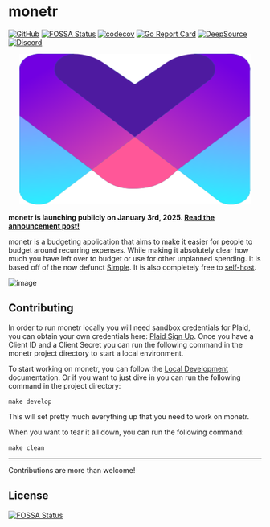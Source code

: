 # monetr

[![GitHub](https://github.com/monetr/monetr/actions/workflows/main.yaml/badge.svg?event=push)](https://github.com/monetr/monetr/actions/workflows/main.yaml)
[![FOSSA Status](https://app.fossa.com/api/projects/git%2Bgithub.com%2Fmonetr%2Fmonetr.svg?type=shield)](https://app.fossa.com/projects/git%2Bgithub.com%2Fmonetr%2Fmonetr?ref=badge_shield)
[![codecov](https://codecov.io/gh/monetr/monetr/branch/main/graph/badge.svg?token=4BRVTD3VSJ)](https://codecov.io/gh/monetr/monetr)
[![Go Report Card](https://goreportcard.com/badge/github.com/monetr/monetr)](https://goreportcard.com/report/github.com/monetr/monetr)
[![DeepSource](https://deepsource.io/gh/monetr/monetr.svg/?label=active+issues&show_trend=true&token=aGbSggz8nyhTexdqi1AK1ByR)](https://deepsource.io/gh/monetr/monetr/?ref=repository-badge)
[![Discord](https://discordapp.com/api/guilds/1006270466123636836/widget.png)](https://discord.gg/68wTCXrhuq)

<p align="center">
  <img width="460" height="300" src="https://raw.githubusercontent.com/monetr/monetr/main/docs/src/assets/logo.svg">
</p>

**monetr is launching publicly on January 3rd, 2025. [Read the announcement
post!](https://monetr.app/blog/2024-12-30-introduction/)**

monetr is a budgeting application that aims to make it easier for people to budget around recurring expenses. While
making it absolutely clear how much you have left over to budget or use for other unplanned spending. It is based off of
the now defunct [Simple](https://web.archive.org/web/20201128231953/https://www.simple.com/). It is also completely free
to [self-host](https://monetr.app/documentation/install/).

![image](https://github.com/user-attachments/assets/010648f1-829f-47a2-a408-c1d8759221ab)

## Contributing

In order to run monetr locally you will need sandbox credentials for Plaid, you can obtain your own credentials here:
[Plaid Sign Up](https://dashboard.plaid.com/signup). Once you have a Client ID and a Client Secret you can run the
following command in the monetr project directory to start a local environment.

To start working on monetr, you can follow the [Local
Development](https://monetr.app/documentation/development/local_development/) documentation. Or if you want to just dive
in you can run the following command in the project directory:

```shell
make develop
```

This will set pretty much everything up that you need to work on monetr.

When you want to tear it all down, you can run the following command:

```shell
make clean
```

---

Contributions are more than welcome!

## License

[![FOSSA Status](https://app.fossa.com/api/projects/git%2Bgithub.com%2Fmonetr%2Fmonetr.svg?type=large)](https://app.fossa.com/projects/git%2Bgithub.com%2Fmonetr%2Fmonetr?ref=badge_large)
